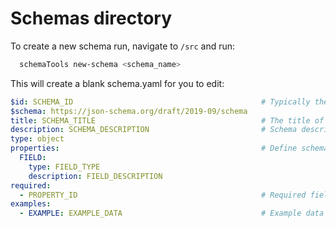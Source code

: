 # Schemas directory

To create a new schema run, navigate to `/src` and run:
```bash
  schemaTools new-schema <schema_name>
```

This will create a blank schema.yaml for you to edit:

```yaml
$id: SCHEMA_ID                                          # Typically the URL (in github of where this schema is - it will need to be unique)
$schema: https://json-schema.org/draft/2019-09/schema
title: SCHEMA_TITLE                                     # The title of your schema
description: SCHEMA_DESCRIPTION                         # Schema description
type: object
properties:                                             # Define schema properties here
  FIELD: 
    type: FIELD_TYPE
    description: FIELD_DESCRIPTION
required:
  - PROPERTY_ID                                         # Required fields
examples:
  - EXAMPLE: EXAMPLE_DATA                               # Example data
```
